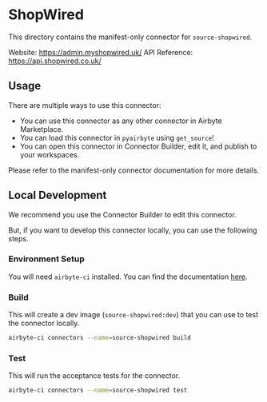 # ShopWired
This directory contains the manifest-only connector for `source-shopwired`.

Website: https://admin.myshopwired.uk/
API Reference: https://api.shopwired.co.uk/

## Usage
There are multiple ways to use this connector:
- You can use this connector as any other connector in Airbyte Marketplace.
- You can load this connector in `pyairbyte` using `get_source`!
- You can open this connector in Connector Builder, edit it, and publish to your workspaces.

Please refer to the manifest-only connector documentation for more details.

## Local Development
We recommend you use the Connector Builder to edit this connector.

But, if you want to develop this connector locally, you can use the following steps.

### Environment Setup
You will need `airbyte-ci` installed. You can find the documentation [here](airbyte-ci).

### Build
This will create a dev image (`source-shopwired:dev`) that you can use to test the connector locally.
```bash
airbyte-ci connectors --name=source-shopwired build
```

### Test
This will run the acceptance tests for the connector.
```bash
airbyte-ci connectors --name=source-shopwired test
```

